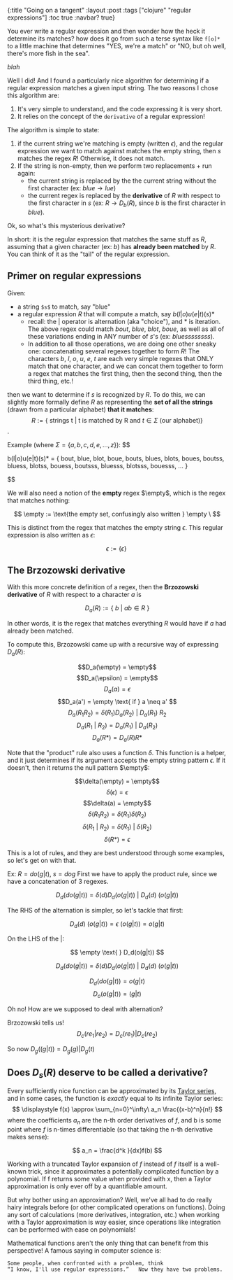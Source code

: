 {:title "Going on a tangent"
 :layout :post
 :tags  ["clojure" "regular expressions"]
 :toc true
 :navbar? true}

<!-- # Going on a tangent -->


You ever write a regular expression and then wonder how the heck it determine its matches? how does it go from such a terse syntax like `f[o]*` to a little machine that determines "YES, we're a match" or "NO, but oh well, there's more fish in the sea". 

$`blah`$

Well I did! And I found a particularly nice algorithm for determining if a regular expression matches a given input string. The two reasons I chose this algorithm are:
1. It's very simple to understand, and the code expressing it is very short. 
2. It relies on the concept of the `derivative` of a regular expression! 

The algorithm is simple to state: 
1. if the current string we're matching is empty (written $\epsilon$), and the regular expression we want to match against matches the empty string, then $s$ matches the regex $R$! Otherwise, it does not match. 
2. If the string is non-empty, then we perform two replacements + run again: 
    - the current string is replaced by the the current string without the first character (ex: $`blue \rightarrow lue`$)
    - the current regex is replaced by the **derivative** of $R$ with respect to the first character in $s$ (ex: $R \rightarrow D_b(R)$, since $b$ is the first character in $blue$). 

Ok, so what's this mysterious derivative? 

In short: it is the regular expression that matches the same stuff as $R$, assuming that a given character (ex: $b$) has **already been matched** by $R$. You can think of it as the "tail" of the regular expression. 

## Primer on regular expressions

Given: 
- a string `$s$` to match, say "blue"
- a regular expression $R$ that will compute a match, say $b(l|o)u(e|t)(s)*$
    - recall: the $|$ operator is alternation (aka "choice"), and $*$ is iteration. The above regex could match $bout$, $blue$, $blot$, $boue$, as well as all of these variations ending in ANY number of $s$'s (ex: $bluessssssss$).
    - In addition to all those operations, we are doing one other sneaky one: concatenating several regexes together to form $R$! The characters $b$, $l$, $o$, $u$, $e$, $t$ are each very simple regexes that ONLY match that one character, and we can concat them together to form a regex that matches the first thing, then the second thing, then the third thing, etc.! 

then we want to determine if $s$ is recognized by $R$. To do this, we can slightly more formally define $R$ as representing the **set of all the strings** (drawn from a particular alphabet) **that it matches**: 
$$
    R := \{ \text{ strings t } | \text{ t is matched by R and } t \in \Sigma \text{ (our alphabet)} \}
$$. 

Example (where $\Sigma = \{a,b,c,d,e,...,z\}$):
$$

b(l|o)u(e|t)(s)* = \{
    bout, blue, blot, boue, bouts, blues, blots, boues, boutss, bluess, blotss, bouess, boutsss, bluesss, blotsss, bouesss, ... 
    \}

$$

We will also need a notion of the **empty** regex $\empty$, which is the regex that matches nothing: 

$$
    \empty := \text{the empty set, confusingly also written } \empty \
$$

This is distinct from the regex that matches the empty string $\epsilon$. This regular expression is also written as $\epsilon$: 

$$
    \epsilon := \{ \epsilon \} \
$$

## The Brzozowski derivative

With this more concrete definition of a regex, then the **Brzozowski derivative** of $R$ with respect to a character $a$ is 

$$ 
    D_a(R) := \{\text{ } b \text{ } | \text{ } ab \in R \text{ }\}
$$

In other words, it is the regex that matches everything $R$ would have if $a$ had already been matched.

To compute this, Brzozowski came up with a recursive way of expressing $D_a(R)$: 

$$D_a(\empty) = \empty$$
$$D_a(\epsilon) = \empty$$
$$D_a(a) = \epsilon $$
$$D_a(a') = \empty \text{ if } a \neq a' $$
$$D_a(R_1 R_2) = δ(R_1) D_a(R_2) \text{ }  | \text{ } D_a(R_1) \text{ }  R_2 $$ 
$$D_a(R_1 \text{ } | \text{ }  R_2) = D_a(R_1)\text{ } | \text{ } D_a(R_2)$$
$$D_a(R*) = D_a(R) R*$$

Note that the "product" rule also uses a function $\delta$. This function is a helper, and it just determines if its argument accepts the empty string pattern $\epsilon$. If it doesn't, then it returns the null pattern $\empty$: 

$$\delta(\empty) = \empty$$
$$\delta(\epsilon) = \epsilon$$
$$\delta(a) = \empty$$
$$\delta(R_1 R_2) = \delta(R_1)\delta(R_2)$$
$$\delta(R_1 \text{ } | \text{ } R_2) =\delta(R_1) \text{ } | \text{ } \delta(R_2) $$
$$\delta(R *) = \epsilon$$


This is a lot of rules, and they are best understood through some examples, so let's get on with that. 

Ex: $R = do(g|t)$, $s = dog$
First we have to apply the product rule, since we have a concatenation of 3 regexes. 

$$
    D_d(do(g|t)) = \delta(d) D_d(o(g|t)) \text{ } | \text{ } D_d(d) \text{ }  (o(g|t))
$$

The RHS of the alternation is simpler, so let's tackle that first: 

$$
    D_d(d) \text{ }  (o(g|t)) = \epsilon \text{ } (o(g|t)) = o(g|t)
$$

On the LHS of the |: 

$$
    \empty \text{ } D_d(o(g|t))
$$



$$
    D_d(do(g|t)) = \delta(d) D_d(o(g|t)) \text{ } | \text{ } D_d(d) \text{ }  (o(g|t))
$$

$$
    D_d(do(g|t)) = o(g|t)
$$
$$
    D_o(o(g|t)) = (g|t)
$$

Oh no! How are we supposed to deal with alternation? 

Brzozowski tells us! 
$$
D_c(re_1 | re_2) = D_c(re_1) | D_c(re_2)
$$

So now $D_g((g|t)) = D_g(g) | D_g(t)$




## Does $D_s(R)$ deserve to be called a derivative?



















Every sufficiently nice function can be approximated by its [Taylor series](https://en.wikipedia.org/wiki/Taylor_series), and in some cases, the function is *exactly* equal to its infinite Taylor series: 
$$
\displaystyle f(x) \approx \sum_{n=0}^\infty\ a_n \frac{(x-b)^n}{n!}
$$
where the coefficients $a_n$ are the n-th order derivatives of $f$, and b is some point where $f$ is n-times differentiable (so that taking the n-th derivative makes sense): 

$$
a_n = \frac{d^k }{dx}f(b)
$$

Working with a truncated Taylor expansion of $f$ instead of $f$ itself is a well-known trick, since it approximates a potentially complicated function by a polynomial. If f returns some value when provided with x, then a Taylor approximation is only ever off by a quantifiable amount. 

But why bother using an approximation? Well, we've all had to do really hairy integrals before (or other complicated operations on functions). Doing any sort of calculations (more derivatives, integration, etc.) when working with a Taylor approximation is way easier, since operations like integration can be performed with ease on polynomials!


Mathematical functions aren't the only thing that can benefit from this perspective! A famous saying in computer science is: 
```
Some people, when confronted with a problem, think
“I know, I'll use regular expressions.”   Now they have two problems.
```
